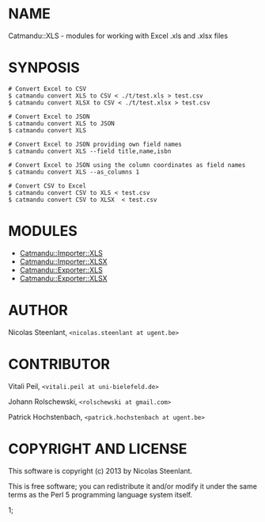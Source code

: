 # NAME

Catmandu::XLS - modules for working with Excel .xls and .xlsx files

# SYNPOSIS

    # Convert Excel to CSV
    $ catmandu convert XLS to CSV < ./t/test.xls > test.csv
    $ catmandu convert XLSX to CSV < ./t/test.xlsx > test.csv

    # Convert Excel to JSON
    $ catmandu convert XLS to JSON
    $ catmandu convert XLS 

    # Convert Excel to JSON providing own field names
    $ catmandu convert XLS --field title,name,isbn

    # Convert Excel to JSON using the column coordinates as field names
    $ catmandu convert XLS --as_columns 1

    # Convert CSV to Excel
    $ catmandu convert CSV to XLS < test.csv
    $ catmandu convert CSV to XLSX  < test.csv

# MODULES

- [Catmandu::Importer::XLS](https://metacpan.org/pod/Catmandu::Importer::XLS)
- [Catmandu::Importer::XLSX](https://metacpan.org/pod/Catmandu::Importer::XLSX)
- [Catmandu::Exporter::XLS](https://metacpan.org/pod/Catmandu::Exporter::XLS)
- [Catmandu::Exporter::XLSX](https://metacpan.org/pod/Catmandu::Exporter::XLSX)

# AUTHOR

Nicolas Steenlant, `<nicolas.steenlant at ugent.be>`

# CONTRIBUTOR

Vitali Peil, `<vitali.peil at uni-bielefeld.de>`

Johann Rolschewski, `<rolschewski at gmail.com>`

Patrick Hochstenbach, `<patrick.hochstenbach at ugent.be>`

# COPYRIGHT AND LICENSE

This software is copyright (c) 2013 by Nicolas Steenlant.

This is free software; you can redistribute it and/or modify it under
the same terms as the Perl 5 programming language system itself.

1;
